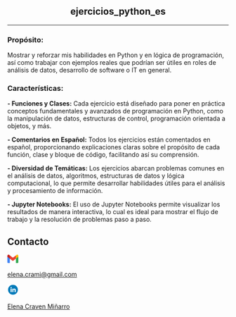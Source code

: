 ## <center>**ejercicios_python_es**</center>
_____
### Propósito: 
Mostrar y reforzar mis habilidades en Python y en lógica de programación, así como trabajar con ejemplos reales que podrían ser útiles en roles de análisis de datos, desarrollo de software o IT en general.

### Características:

**- Funciones y Clases:** Cada ejercicio está diseñado para poner en práctica conceptos fundamentales y avanzados de programación en Python, como la manipulación de datos, estructuras de control, programación orientada a objetos, y más.

**- Comentarios en Español:** Todos los ejercicios están comentados en español, proporcionando explicaciones claras sobre el propósito de cada función, clase y bloque de código, facilitando así su comprensión.

**- Diversidad de Temáticas:** Los ejercicios abarcan problemas comunes en el análisis de datos, algoritmos, estructuras de datos y lógica computacional, lo que permite desarrollar habilidades útiles para el análisis y procesamiento de información.

**- Jupyter Notebooks:** El uso de Jupyter Notebooks permite visualizar los resultados de manera interactiva, lo cual es ideal para mostrar el flujo de trabajo y la resolución de problemas paso a paso.

## Contacto

<img src="https://github.com/elenacrami/mi_primer_repo/blob/main/gmail.png" width="25px" />

<elena.crami@gmail.com>

<img src="https://github.com/elenacrami/mi_primer_repo/blob/main/linkedin.png" width="25px" />

[Elena Craven Miñarro](https://www.linkedin.com/in/elenacravenmiñarro/)
